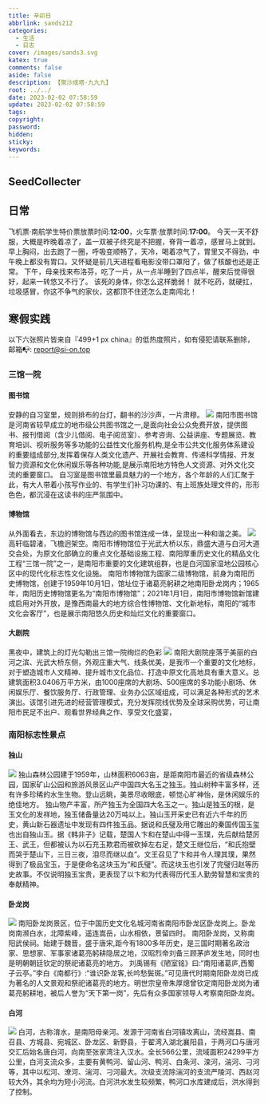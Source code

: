 ```yaml
---
title: 辛卯日
abbrlink: sands212
categories:
  - 生活
  - 日志
cover: /images/sands3.svg
katex: true
comments: false
aside: false
description: 【聚沙成塔·九九九】
root: ../../
date: 2023-02-02 07:58:59
update: 2023-02-02 07:58:59
tags:
copyright:
password:
hidden:
sticky:
keywords:
---
```


## SeedCollecter


## 日常
飞机票·南航学生特价票放票时间:**12:00**，火车票·放票时间:**17:00**。
今天一天不舒服，大概是昨晚着凉了，盖一双被子终究是不把握，脊背一着凉，感冒马上就到。早上胸闷，出去跑了一圈，呼吸变顺畅了，天冷，喝着凉气了，胃里又不得劲，中午晚上都没有胃口。又怀疑是前几天进程看电影没带口罩阳了，做了核酸也还是正常。
下午，母亲找来布洛芬，吃了一片，从一点半睡到了四点半，醒来后觉得很好，起来一转悠又不行了。
该死的身体，你怎么这样脆弱！
就不吃药，就硬扛，垃圾感冒，你这不争气的家伙，这都顶不住还怎么走南闯北！

## 寒假实践
以下六张照片皆来自『499+1 px china』的低热度照片，如有侵犯请联系删除，邮箱📭: report@si-on.top

### 三馆一院

#### 图书馆
安静的自习室里，规则排布的台灯，翻书的沙沙声，一片肃穆。
![](../../../images/20230102/Screenshot_2023-02-02-07-55-33-805-edit_com.fivehundredpx.viewer.main.jpg)
南阳市图书馆是河南省较早成立的地市级公共图书馆之一,是面向社会公众免费开放，提供图书、报刊借阅（含少儿借阅、电子阅览室）、参考咨询、公益讲座、专题展览、教育培训、视听服务等多功能的公益性文化服务机构,是全市公共文化服务体系建设的重要组成部分,发挥着保存人类文化遗产、开展社会教育、传递科学情报、开发智力资源和文化休闲娱乐等各种功能,是展示南阳地方特色人文资源、对外文化交流的重要窗口。
自习室是图书馆里最具魅力的一个地方，各个年龄的人们汇聚于此，有大人带着小孩写作业的、有学生们补习功课的、有上班族处理文件的，形形色色，都沉浸在这读书的庄严氛围中。

#### 博物馆
从外面看去，东边的博物馆与西边的图书馆连成一体，呈现出一种和谐之美。
![](../../../images/20230102/Screenshot_2023-02-02-07-58-43-984-edit_com.fivehundredpx.viewer.main.jpg)
高轩临碧渚，飞檐迥架空。南阳市博物馆位于光武大桥以东，鼎盛大道与白河大道交会处，为原文化部确立的重点文化基础设施工程、南阳厚重历史文化的精品文化工程“三馆一院”之一，是南阳市重要的文化建筑组群，也是白河国家湿地公园核心区中的现代化标志性文化设施。
南阳市博物馆为国家二级博物馆，前身为南阳历史博物馆，创建于1959年10月1日，馆址位于诸葛亮躬耕之地南阳卧龙岗内；1965年，南阳历史博物馆更名为“南阳市博物馆”；2021年1月1日，南阳市博物馆新馆建成启用对外开放，是豫西南最大的地方综合性博物馆、文化新地标，南阳的“城市文化会客厅”，也是展示南阳悠久历史和灿烂文化的重要窗口。

#### 大剧院
黑夜中，建筑上的灯光勾勒出三馆一院绚烂的色彩
![](../../../images/20230102/Screenshot_2023-02-02-07-54-49-003-edit_com.fivehundredpx.viewer.main.jpg)
南阳大剧院座落于美丽的白河之滨、光武大桥东侧，外观庄重大气、线条优美，是我市一个重要的文化地标，对于塑造城市人文精神、提升城市文化品位、打造中原文化高地具有重大意义。总建筑面积3.0406万平方米，由1000座席的大剧场、500座席的多功能小剧场、休闲娱乐厅、餐饮服务厅、行政管理、业务办公区域组成，可以满足各种形式的艺术演出。该馆引进先进的经营管理模式，充分发挥院线优势及全球采购优势，可让南阳市民足不出户、观看世界经典之作、享受文化盛宴，

### 南阳标志性景点
#### 独山
![](../../../images/20230102/Screenshot_2023-02-02-08-10-14-399-edit_com.fivehundredpx.viewer.main.jpg)
独山森林公园建于1959年，山林面积6063亩，是距南阳市最近的省级森林公园，国家矿山公园和旅游风景区山产中国四大名玉之独玉。独山树种丰富多样，还有许多珍稀的水生生物。登山远眺，美景尽收眼底，顿觉心旷神怡，是休闲娱乐的绝佳地方。
独山物产丰富，所产独玉为全国四大名玉之一。独山是独玉的根，是玉文化的发祥地，独玉储备量达20万吨以上。独山玉开采史已有近六千年的历史，黄山新石器遗址中发现有四件独玉品。据说和氏璧及用它雕出的秦国传国玉玺也出自独山玉。据《韩非子》记载，楚国人卞和在楚山中得一玉璞，先后献给楚厉王、武王，但都被认为以石充玉欺君而被砍掉左右足，楚文王继位后，“和氏抱壁而哭于楚山下，三日三夜，泪尽而继以血”。文王召见了卞和并令人理其璞，果然得到了极品宝玉，于是便命名这块玉为“和氏璧”。而这块玉也引发了完璧归赵等历史故事。不仅说明独玉宝贵，更表现了以卞和为代表得历代玉人勤劳智慧和宝贵的奉献精神。

#### 卧龙岗
![](../../../images/20230102/Screenshot_2023-02-02-08-09-35-284-edit_com.fivehundredpx.viewer.main.jpg)
南阳卧龙岗景区，位于中国历史文化名城河南省南阳市卧龙区卧龙岗上。卧龙岗南濒白水，北障紫峰，遥连嵩岳，山水相依，景留四时。
南阳卧龙岗，又称南阳武侯祠。始建于魏晋，盛于唐宋,距今有1800多年历史，是三国时期著名政治家、思想家、军事家诸葛亮躬耕隐居之地，汉昭烈帝刘备三顾茅庐发生地，同时也是明朝朝廷钦定的祭祀诸葛亮的地方。
刘禹锡有《陋室铭》曰:“南阳诸葛庐,西蜀子云亭。”李白《南都行》:“谁识卧龙客,长吟愁鬓斑。”可见唐代时期南阳卧龙岗已成为著名的人文景观和祭祀诸葛亮的地方。明世宗皇帝朱厚熜曾钦定南阳卧龙岗为诸葛亮躬耕地，被后人誉为“天下第一岗”，先后有众多国家领导人考察南阳卧龙岗。

#### 白河
![](../../../images/20230102/Screenshot_2023-02-02-08-03-35-536-edit_com.fivehundredpx.viewer.main.jpg)
白河，古称淯水，是南阳母亲河。发源于河南省白河镇攻离山，流经嵩县、南召县、方城县、宛城区、卧龙区、新野县，于翟湾入湖北襄阳县，于两河口与唐河交汇后始名唐白河，向南至张家湾注入汉水。全长566公里，流域面积24299平方公里，白河支流众多，主要有黄鸭河、留山河、鸭河、白条河、滦河，湍河、刁河等，其中以松河、潦河、湍河、刁河最大。次级支流除湍河的支流严陵河、西赵河较大外，其余均为短小河流。白河洪水发生较频繁，鸭河口水库建成后，洪水得到了控制。
